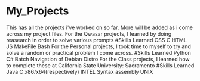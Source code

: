 # My_Projects
 This has all the projects i've worked on so far.
 More will be added as i come across my project files.
 For the Qwasar projects, I learned by doing reasearch in order to solve various prompts
    #Skills Learned
      CSS
      C
      HTML
      JS
      MakeFile
      Bash
 For the Personal projects, I took time to myself to try and solve a random or practical problem I come across.
    #Skills Learned
      Python
      C#
      Batch
      Navigation of Debian Distro
 For the Class projects, I learned how to complete these at California State University: Sacramento
    #Skills Learned
      Java
      C
      x86/x64(respectively) INTEL Syntax assembly
      UNIX
 
